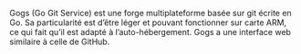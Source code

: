 Gogs (Go Git Service) est une forge multiplateforme basée sur git écrite en Go.  Sa particularité est d’être léger et pouvant fonctionner sur carte ARM, ce qui fait qu’il est adapté à l’auto-hébergement. Gogs a une interface web similaire à celle de GitHub. 
